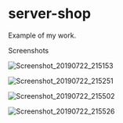 # server-shop
Example of my work.


Screenshots

![Screenshot_20190722_215153](https://user-images.githubusercontent.com/16431571/61657883-bfa3ce00-accc-11e9-81ee-dac8b9792789.png)

![Screenshot_20190722_215251](https://user-images.githubusercontent.com/16431571/61657933-e104ba00-accc-11e9-9059-ccdcf1c77994.png)

![Screenshot_20190722_215502](https://user-images.githubusercontent.com/16431571/61657936-e104ba00-accc-11e9-9c6b-2b252a6ae072.png)

![Screenshot_20190722_215526](https://user-images.githubusercontent.com/16431571/61657937-e19d5080-accc-11e9-97f5-3f77cd6c3ca2.png)
